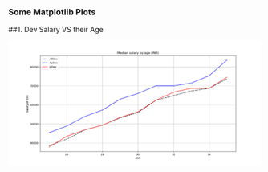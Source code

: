 ### Some Matplotlib Plots
##1. Dev Salary VS their Age
<p align="center">
  <img src="1plot.png">
</p>

